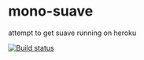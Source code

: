 # mono-suave
attempt to get suave running on heroku


[![Build status](https://ci.appveyor.com/api/projects/status/5ek6ew8vvdypyfh3?svg=true)](https://ci.appveyor.com/project/ImaginaryDevelopment/mono-suave)
